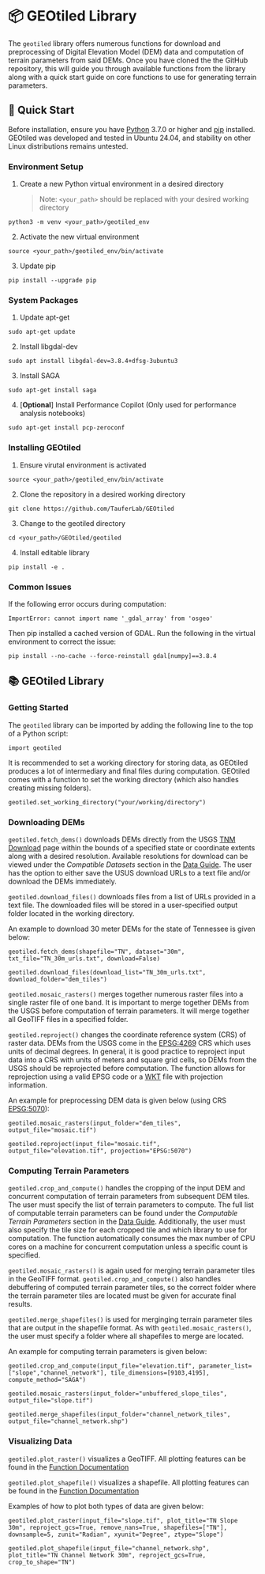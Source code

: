 # 📦 GEOtiled Library

The `geotiled` library offers numerous functions for download and preprocessing of Digital Elevation Model (DEM) data and computation of terrain parameters from said DEMs. Once you have cloned the the GitHub repository, this will guide you through available functions from the library along with a quick start guide on core functions to use for generating terrain parameters.

## 🚀 Quick Start

Before installation, ensure you have [Python](https://www.python.org/downloads/) 3.7.0 or higher and [pip](https://pip.pypa.io/en/stable/installation/) installed. GEOtiled was developed and tested in Ubuntu 24.04, and stability on other Linux distributions remains untested.

### Environment Setup

1. Create a new Python virtual environment in a desired directory
    > Note: `<your_path>` should be replaced with your desired working directory
```
python3 -m venv <your_path>/geotiled_env
```
2. Activate the new virtual environment
```
source <your_path>/geotiled_env/bin/activate
```
3. Update pip
```
pip install --upgrade pip
```

### System Packages

1. Update apt-get
```
sudo apt-get update
```
2. Install libgdal-dev
```
sudo apt install libgdal-dev=3.8.4+dfsg-3ubuntu3
```
3. Install SAGA
```
sudo apt-get install saga
```
4. [**Optional**] Install Performance Copilot (Only used for performance analysis notebooks)
```
sudo apt-get install pcp-zeroconf
```

### Installing GEOtiled

1. Ensure virutal environment is activated
```
source <your_path>/geotiled_env/bin/activate
```
2. Clone the repository in a desired working directory
```
git clone https://github.com/TauferLab/GEOtiled
```
3. Change to the geotiled directory
```
cd <your_path>/GEOtiled/geotiled
```
4. Install editable library
```
pip install -e .
```

### Common Issues

If the following error occurs during computation:

`ImportError: cannot import name '_gdal_array' from 'osgeo'`

Then pip installed a cached version of GDAL. Run the following in the virtual environment to correct the issue:
```
pip install --no-cache --force-reinstall gdal[numpy]==3.8.4
```

## 📚 GEOtiled Library

### Getting Started

The `geotiled` library can be imported by adding the following line to the top of a Python script:

```
import geotiled
```

It is recommended to set a working directory for storing data, as GEOtiled produces a lot of intermediary and final files during computation. GEOtiled comes with a function to set the working directory (which also handles creating missing folders).

```
geotiled.set_working_directory("your/working/directory")
```

### Downloading DEMs

`geotiled.fetch_dems()` downloads DEMs directly from the USGS [TNM Download](https://apps.nationalmap.gov/downloader/#/) page within the bounds of a specified state or coordinate extents along with a desired resolution. Available resolutions for download can be viewed under the *Compatible Datasets* section in the [Data Guide](./data.md). The user has the option to either save the USUS download URLs to a text file and/or download the DEMs immediately. 

`geotiled.download_files()` downloads files from a list of URLs provided in a text file. The downloaded files will be stored in a user-specified output folder located in the working directory.

An example to download 30 meter DEMs for the state of Tennessee is given below:

```
geotiled.fetch_dems(shapefile="TN", dataset="30m", txt_file="TN_30m_urls.txt", download=False)

geotiled.download_files(download_list="TN_30m_urls.txt", download_folder="dem_tiles")
```

`geotiled.mosaic_rasters()` merges together numerous raster files into a single raster file of one band. It is important to merge together DEMs from the USGS before computation of terrain parameters. It will merge together all GeoTIFF files in a specified folder.

`geotiled.reproject()` changes the coordinate reference system (CRS) of raster data. DEMs from the USGS come in the [EPSG:4269](https://epsg.io/4269) CRS which uses units of decimal degrees. In general, it is good practice to reproject input data into a CRS with units of meters and square grid cells, so DEMs from the USGS should be reprojected before computation. The function allows for reprojection using a valid EPSG code or a [WKT](https://libgeos.org/specifications/wkt/) file with projection information.

An example for preprocessing DEM data is given below (using CRS [EPSG:5070](https://epsg.io/5070)):

```
geotiled.mosaic_rasters(input_folder="dem_tiles", output_file="mosaic.tif")

geotiled.reproject(input_file="mosaic.tif", output_file="elevation.tif", projection="EPSG:5070")
```

### Computing Terrain Parameters

`geotiled.crop_and_compute()` handles the cropping of the input DEM and concurrent computation of terrain parameters from subsequent DEM tiles. The user must specify the list of terrain parameters to compute. The full list of computable terrain parameters can be found under the *Computable Terrain Parameters* section in the [Data Guide](./data.md). Additionally, the user must also specify the tile size for each cropped tile and which library to use for computation. The function automatically consumes the max number of CPU cores on a machine for concurrent computation unless a specific count is specified.

`geotiled.mosaic_rasters()` is again used for merging terrain parameter tiles in the GeoTIFF format. `geotiled.crop_and_compute()` also handles debuffering of computed terrain parameter tiles, so the correct folder where the terrain parameter tiles are located must be given for accurate final results.

`geotiled.merge_shapefiles()` is used for merginging terrain parameter tiles that are output in the shapefile format. As with `geotiled.mosaic_rasters()`, the user must specify a folder where all shapefiles to merge are located.

An example for computing terrain parameters is given below:

```
geotiled.crop_and_compute(input_file="elevation.tif", parameter_list=["slope","channel_network"], tile_dimensions=[9103,4195], compute_method="SAGA")

geotiled.mosaic_rasters(input_folder="unbuffered_slope_tiles", output_file="slope.tif")

geotiled.merge_shapefiles(input_folder="channel_network_tiles", output_file="channel_network.shp")
```

### Visualizing Data

`geotiled.plot_raster()` visualizes a GeoTIFF. All plotting features can be found in the [Function Documentation](./functions.md)

`geotiled.plot_shapefile()` visualizes a shapefile. All plotting features can be found in the [Function Documentation](./functions.md)

Examples of how to plot both types of data are given below:

```
geotiled.plot_raster(input_file="slope.tif", plot_title="TN Slope 30m", reproject_gcs=True, remove_nans=True, shapefiles=["TN"], downsample=5, zunit="Radian", xyunit="Degree", ztype="Slope")

geotiled.plot_shapefile(input_file="channel_network.shp", plot_title="TN Channel Network 30m", reproject_gcs=True, crop_to_shape="TN")
```